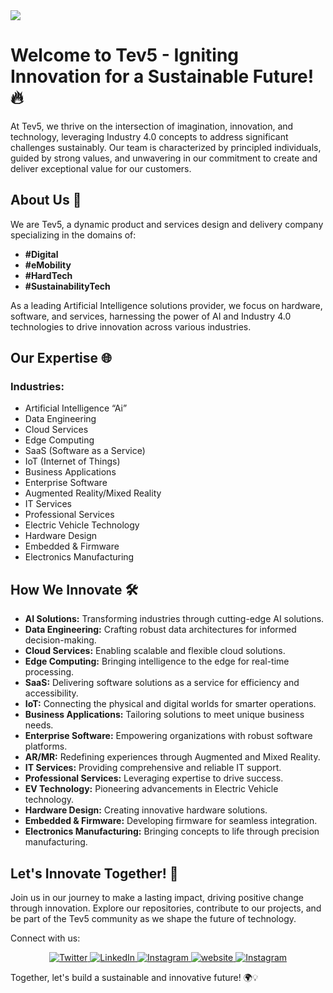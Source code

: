 <img src='https://firebasestorage.googleapis.com/v0/b/blog-application-16fb6.appspot.com/o/Images%2Fda6dde40-c548-4ee5-a54c-d4dd92c1d252?alt=media&token=3af6b890-df5a-4e49-99fc-893654810782'>

# Welcome to Tev5 - Igniting Innovation for a Sustainable Future! 🔥

At Tev5, we thrive on the intersection of imagination, innovation, and technology, leveraging Industry 4.0 concepts to address significant challenges sustainably. Our team is characterized by principled individuals, guided by strong values, and unwavering in our commitment to create and deliver exceptional value for our customers.


## About Us 🚀

We are Tev5, a dynamic product and services design and delivery company specializing in the domains of:

- **#Digital**
- **#eMobility**
- **#HardTech**
- **#SustainabilityTech**

As a leading Artificial Intelligence solutions provider, we focus on hardware, software, and services, harnessing the power of AI and Industry 4.0 technologies to drive innovation across various industries.

## Our Expertise 🌐

### Industries:

- Artificial Intelligence “Ai”
- Data Engineering
- Cloud Services
- Edge Computing
- SaaS (Software as a Service)
- IoT (Internet of Things)
- Business Applications
- Enterprise Software
- Augmented Reality/Mixed Reality
- IT Services
- Professional Services
- Electric Vehicle Technology
- Hardware Design
- Embedded & Firmware
- Electronics Manufacturing

## How We Innovate 🛠️

- **AI Solutions:** Transforming industries through cutting-edge AI solutions.
- **Data Engineering:** Crafting robust data architectures for informed decision-making.
- **Cloud Services:** Enabling scalable and flexible cloud solutions.
- **Edge Computing:** Bringing intelligence to the edge for real-time processing.
- **SaaS:** Delivering software solutions as a service for efficiency and accessibility.
- **IoT:** Connecting the physical and digital worlds for smarter operations.
- **Business Applications:** Tailoring solutions to meet unique business needs.
- **Enterprise Software:** Empowering organizations with robust software platforms.
- **AR/MR:** Redefining experiences through Augmented and Mixed Reality.
- **IT Services:** Providing comprehensive and reliable IT support.
- **Professional Services:** Leveraging expertise to drive success.
- **EV Technology:** Pioneering advancements in Electric Vehicle technology.
- **Hardware Design:** Creating innovative hardware solutions.
- **Embedded & Firmware:** Developing firmware for seamless integration.
- **Electronics Manufacturing:** Bringing concepts to life through precision manufacturing.

## Let's Innovate Together! 🌟

Join us in our journey to make a lasting impact, driving positive change through innovation. Explore our repositories, contribute to our projects, and be part of the Tev5 community as we shape the future of technology.

Connect with us:
<p align="center">
  <a href="https://twitter.com/tev5x" target="_blank">
    <img src="https://img.shields.io/badge/twitter-%231DA1F2.svg?&style=for-the-badge&logo=twitter&logoColor=white&color=388D5C" alt="Twitter"/>
  </a>
  <a href="https://www.linkedin.com/company/tev5/" target="_blank">
    <img src="https://img.shields.io/badge/linkedin-%230077B5.svg?&style=for-the-badge&logo=linkedin&logoColor=white&color=388D5C" alt="LinkedIn"/>
  </a>
  <a href="https://instagram.com" target="_blank">
    <img src="https://img.shields.io/badge/instagram-%23E4405F.svg?&style=for-the-badge&logo=instagram&logoColor=white&color=388D5C" alt="Instagram"/>
  </a>
  <a href="https://tev5.com/" target="_blank">
    <img src="https://img.shields.io/badge/website-000000?style=for-the-badge&logo=About.me&logoColor=white&color=388D5C" alt="website"/>
  </a>
    <a href="https://youtube.com" target="_blank">
    <img src="https://img.shields.io/badge/youtube-%23E4405F.svg?&style=for-the-badge&logo=youtube&logoColor=white&color=388D5C" alt="Instagram"/>
  </a>
</p>

Together, let's build a sustainable and innovative future! 🌍💡
